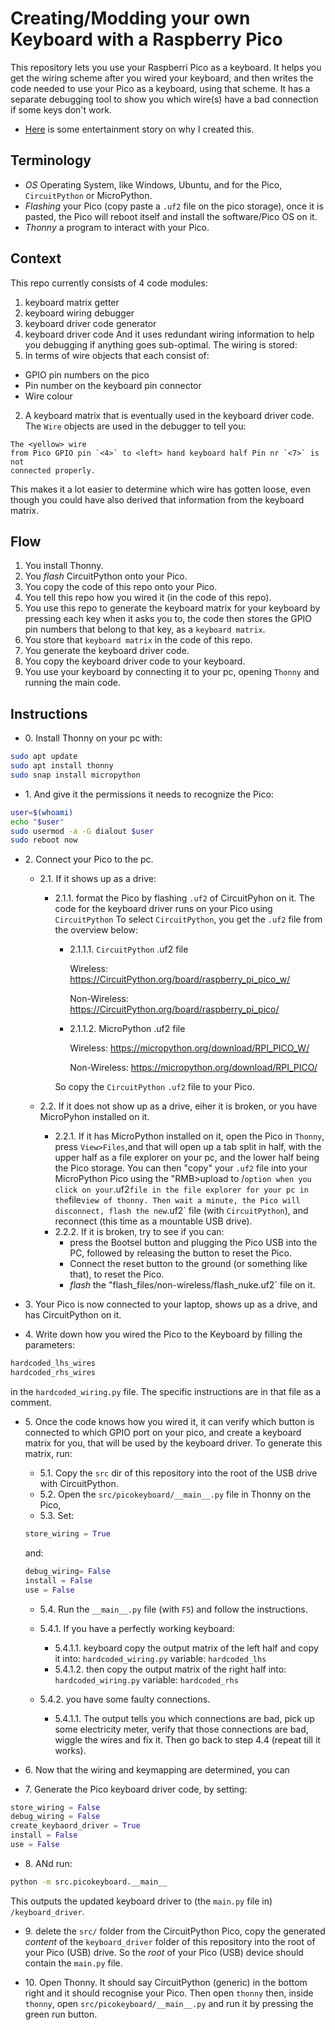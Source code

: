 # Creating/Modding your own Keyboard with a Raspberry Pico

This repository lets you use your Raspberri Pico as a keyboard. It helps you
get the wiring scheme after you wired your keyboard, and then writes the
code needed to use your Pico as a keyboard, using that scheme. It has a
separate debugging tool to show you which wire(s) have a bad connection if some
keys don't work.

- [Here](/Entertainment.md) is some entertainment story on why I created this.

## Terminology

- *OS* Operating System, like Windows, Ubuntu, and for the Pico, `CircuitPython` or MicroPython.
- *Flashing* your Pico (copy paste a `.uf2` file on the pico storage), once it is
  pasted, the Pico will reboot itself and install the software/Pico OS on it.
- *Thonny* a program to interact with your Pico.

## Context

This repo currently consists of 4 code modules:

1. keyboard matrix getter
1. keyboard wiring debugger
1. keyboard driver code generator
1. keyboard driver code
   And it uses redundant wiring information to help you debugging if anything goes
   sub-optimal. The wiring is stored:
1. In terms of wire objects that each consist of:

- GPIO pin numbers on the pico
- Pin number on the keyboard pin connector
- Wire colour

2. A keyboard matrix that is eventually used in the keyboard driver code.
   The `Wire` objects are used in the debugger to tell you:

```
The <yellow> wire
from Pico GPIO pin `<4>` to <left> hand keyboard half Pin nr `<7>` is not
connected properly.
```

This makes it a lot easier to determine which wire has gotten loose, even
though you could have also derived that information from the keyboard matrix.

## Flow

1. You install Thonny.
1. You *flash* CircuitPython onto your Pico.
1. You copy the code of this repo onto your Pico.
1. You tell this repo how you wired it (in the code of this repo).
1. You use this repo to generate the keyboard matrix for your keyboard by
   pressing each key when it asks you to, the code then stores the GPIO pin numbers
   that belong to that key, as a `keyboard matrix`.
1. You store that `keyboard matrix` in the code of this repo.
1. You generate the keyboard driver code.
1. You copy the keyboard driver code to your keyboard.
1. You use your keyboard by connecting it to your pc, opening `Thonny` and
   running the main code.

## Instructions

- 0\. Install Thonny on your pc with:

```sh
sudo apt update
sudo apt install thonny
sudo snap install micropython
```

- 1\. And give it the permissions it needs to recognize the Pico:

```sh
user=$(whoami)
echo "$user"
sudo usermod -a -G dialout $user
sudo reboot now
```

- 2\. Connect your Pico to the pc.

  - 2.1. If it shows up as a drive:

    - 2.1.1. format the Pico by flashing `.uf2` of CircuitPyhon on it.
      The code for the keyboard driver runs on your Pico using `CircuitPython`
      To select `CircuitPython`, you get the `.uf2` file from the overview below:

      - 2.1.1.1. `CircuitPython` .uf2 file

        Wireless: https://CircuitPython.org/board/raspberry_pi_pico_w/

        Non-Wireless: https://CircuitPython.org/board/raspberry_pi_pico/

      - 2.1.1.2. MicroPython .uf2 file

        Wireless: https://micropython.org/download/RPI_PICO_W/

        Non-Wireless: https://micropython.org/download/RPI_PICO/

      So copy the `CircuitPython` `.uf2` file to your Pico.

  - 2.2. If it does not show up as a drive, eiher it is broken, or you have MicroPyhon installed on it.

    - 2.2.1. If it has MicroPython installed on it, open the Pico in
      `Thonny`, press `View>Files`,and that will open up a tab split in half,
      with the upper half as a file explorer on your pc, and the lower half being
      the Pico storage. You can then "copy" your `.uf2` file into your MicroPython
      Pico using the "RMB>upload to /`option when you click on your`.uf2`file in the file explorer for your pc in the`file`view of thonny. Then wait a minute, the Pico will disconnect, flash the new`.uf2\` file (with `CircuitPython`), and
      reconnect (this time as a mountable USB drive).
    - 2.2.2. If it is broken, try to see if you can:
      - press the Bootsel button and plugging the Pico USB into the PC, followed by
        releasing the button to reset the Pico.
      - Connect the reset button to the ground (or something like that), to reset
        the Pico.
      - *flash* the "flash_files/non-wireless/flash_nuke.uf2\` file on it.

- 3\. Your Pico is now connected to your laptop, shows up as a drive, and has CircuitPython on it.

- 4\. Write down how you wired the Pico to the Keyboard by filling the parameters:

```py
hardcoded_lhs_wires
hardcoded_rhs_wires
```

in the `hardcoded_wiring.py` file. The specific instructions are in that file as a comment.

- 5\. Once the code knows how you wired it, it can verify which button is
  connected to which GPIO port on your pico, and create a keyboard matrix for
  you, that will be used by the keyboard driver. To generate this matrix, run:

  - 5.1. Copy the `src` dir of this repository into the root of the USB drive with
    CircuitPython. <TODO>
  - 5.2. Open the `src/picokeyboard/__main__.py` file in Thonny on the Pico, <TODO>
  - 5.3. Set:<TODO>

  ```py
  store_wiring = True
  ```

  and:

  ```py
  debug_wiring= False
  install = False
  use = False
  ```

  - 5.4. Run the `__main__.py` file (with `F5`) and follow the instructions. <TODO>

  - 5.4.1. If you have a perfectly working keyboard:

    - 5.4.1.1. keyboard copy the output matrix of the left half and copy it into:
      `hardcoded_wiring.py` variable: `hardcoded_lhs` <TODO>
    - 5.4.1.2. then copy the output matrix of the right half into:
      `hardcoded_wiring.py` variable: `hardcoded_rhs`

  - 5.4.2. you  have some faulty connections.

    - 5.4.1.1. The output tells you which connections are bad, pick up
      some electricity meter, verify that those connections are bad,
      wiggle the wires and fix it. Then go back to step 4.4 (repeat till it
      works).

- 6\. Now that the wiring and keymapping are determined, you can

- 7\. Generate the Pico keyboard driver code, by setting:

```py
store_wiring = False
debug_wiring = False
create_keybaord_driver = True
install = False
use = False
```

- 8\. ANd run:

```sh
python -m src.picokeyboard.__main__
```

This outputs the updated keyboard driver to (the `main.py` file in) `/keyboard_driver`.

- 9\. delete the `src/` folder from the
  CircuitPython Pico, copy the generated *content* of the  `keyboard_driver` folder of this repository into the root of your Pico (USB) drive. So the *root* of your Pico (USB) device should contain the `main.py` file.

- 10\. Open Thonny. It should say CircuitPython (generic) in the bottom right and it should recognise your Pico.
  Then open `thonny` then, inside `thonny`, open `src/picokeyboard/__main__.py` and run it by pressing the green run button.

